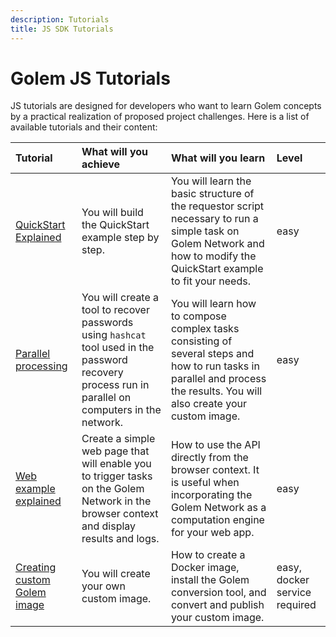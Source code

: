 ```yaml
---
description: Tutorials
title: JS SDK Tutorials
---
```


# Golem JS Tutorials

JS tutorials are designed for developers who want to learn Golem concepts by a practical realization of proposed project challenges. 
Here is a list of available tutorials and their content:

| Tutorial  | What will you achieve | What will you learn  | Level |
|:----------|:----------------------|:---------------------|:------|
| [QuickStart Explained](/docs/creators/javascript/tutorials/quickstart-explained)  | You will build the QuickStart example step by step.  | You will learn the basic structure of the requestor script necessary to run a simple task on Golem Network and how to modify the QuickStart example to fit your needs. | easy |
| [Parallel processing](/docs/creators/javascript/tutorials/running-parallel-tasks)  | You will create a tool to recover passwords using `hashcat` tool used in the password recovery process run in parallel on computers in the network.   | You will learn how to compose complex tasks consisting of several steps and how to run tasks in parallel and process the results. You will also create your custom image.   | easy |
| [Web example explained](/docs/creators/javascript/tutorials/running-in-browser)  | Create a simple web page that will enable you to trigger tasks on the Golem Network in the browser context and display results and logs.  | How to use the API directly from the browser context. It is useful when incorporating the Golem Network as a computation engine for your web app.  | easy |
| [Creating custom Golem image](/docs/creators/javascript/tutorials/testing-golem-image)  | You will create your own custom image.   | How to create a Docker image, install the Golem conversion tool, and convert and publish your custom image. | easy, docker service required |

